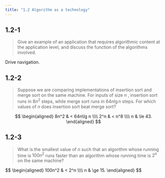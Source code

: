 ```yaml
---
title: "1.2 Algorithm as a technology"
---
```


## 1.2-1

> Give an example of an application that requires algorithmic content at the application level, and discuss the function of the algorithms involved.

Drive navigation.

## 1.2-2

> Suppose we are comparing implementations of insertion sort and merge sort on the same machine. For inputs of size $n$ , insertion sort runs in $8n^2$ steps, while merge sort runs in $64n\lg n$ steps. For which values of $n$ does insertion sort beat merge sort?

$$
\begin{aligned}
8n^2 & <   64n\lg n \\\\
 2^n & <   n^8 \\\\
   n & \le 43.
\end{aligned}
$$

## 1.2-3

> What is the smallest value of $n$ such that an algorithm whose running time is $100n^2$ runs faster than an algorithm whose running time is $2^n$ on the same machine?

<div>
$$
\begin{aligned}
100n^2 & <   2^n \\\\
     n & \ge 15.
\end{aligned}
$$
</div>